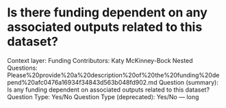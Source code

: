 # Is there funding dependent on any associated outputs related to this dataset?

Context layer: Funding
Contributors: Katy McKinney-Bock
Nested Questions: Please%20provide%20a%20description%20of%20the%20funding%20depend%20afc0476a16934f34843d563b048fd902.md
Question (summary): Is any funding dependent on associated outputs related to this dataset?
Question Type: Yes/No
Question Type (deprecated): Yes/No — long